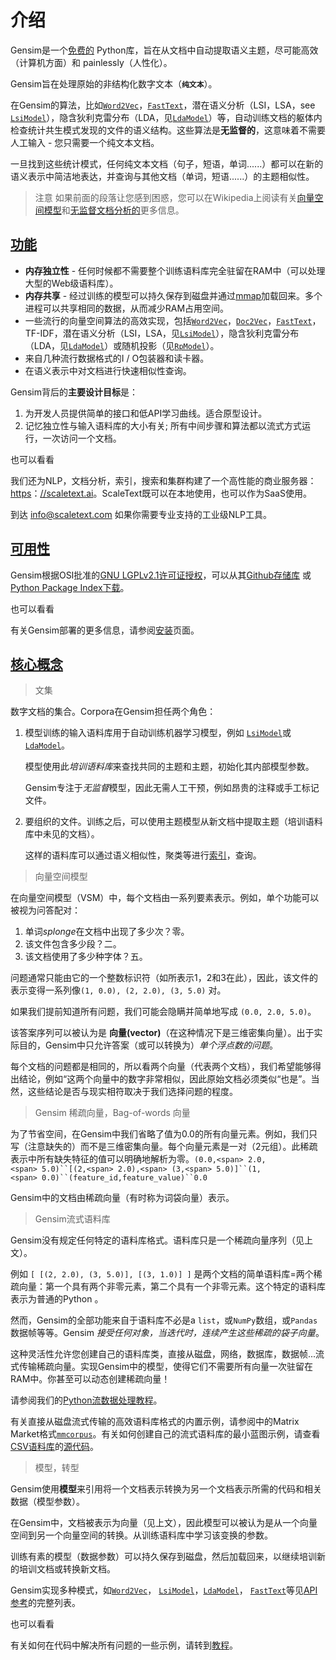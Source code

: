 # 介绍

Gensim是一个[免费的](https://radimrehurek.com/gensim/intro.html#availability) Python库，旨在从文档中自动提取语义主题，尽可能高效（计算机方面）和 painlessly（人性化）。

Gensim旨在处理原始的非结构化数字文本（**`纯文本`**）。

在Gensim的算法，比如[`Word2Vec`](https://radimrehurek.com/gensim/models/word2vec.html#gensim.models.word2vec.Word2Vec "gensim.models.word2vec.Word2Vec")，[`FastText`](https://radimrehurek.com/gensim/models/fasttext.html#gensim.models.fasttext.FastText "gensim.models.fasttext.FastText")，潜在语义分析（LSI，LSA，see [`LsiModel`](https://radimrehurek.com/gensim/models/lsimodel.html#gensim.models.lsimodel.LsiModel "gensim.models.lsimodel.LsiModel")），隐含狄利克雷分布（LDA，见[`LdaModel`](https://radimrehurek.com/gensim/models/ldamodel.html#gensim.models.ldamodel.LdaModel "gensim.models.ldamodel.LdaModel")）等，自动训练文档的躯体内检查统计共生模式发现的文件的语义结构。这些算法是**无监督的**，这意味着不需要人工输入 - 您只需要一个纯文本文档。

一旦找到这些统计模式，任何纯文本文档（句子，短语，单词......）都可以在新的语义表示中简洁地表达，并查询与其他文档（单词，短语......）的主题相似性。

> 注意
如果前面的段落让您感到困惑，您可以在Wikipedia上阅读有关[向量空间模型](https://en.wikipedia.org/wiki/Vector_space_model)和[无监督文档分析的](https://en.wikipedia.org/wiki/Latent_semantic_indexing)更多信息。

## [功能](https://radimrehurek.com/gensim/intro.html#features "永久链接到这个标题")

* **内存独立性** - 任何时候都不需要整个训练语料库完全驻留在RAM中（可以处理大型的Web级语料库）。
* **内存共享** - 经过训练的模型可以持久保存到磁盘并通过[mmap](https://en.wikipedia.org/wiki/Mmap)加载回来。多个进程可以共享相同的数据，从而减少RAM占用空间。
* 一些流行的向量空间算法的高效实现，包括[`Word2Vec`](https://radimrehurek.com/gensim/models/word2vec.html#gensim.models.word2vec.Word2Vec "gensim.models.word2vec.Word2Vec")，[`Doc2Vec`](https://radimrehurek.com/gensim/models/doc2vec.html#gensim.models.doc2vec.Doc2Vec "gensim.models.doc2vec.Doc2Vec")，[`FastText`](https://radimrehurek.com/gensim/models/fasttext.html#gensim.models.fasttext.FastText "gensim.models.fasttext.FastText")，TF-IDF，潜在语义分析（LSI，LSA，见[`LsiModel`](https://radimrehurek.com/gensim/models/lsimodel.html#gensim.models.lsimodel.LsiModel "gensim.models.lsimodel.LsiModel")），隐含狄利克雷分布（LDA，见[`LdaModel`](https://radimrehurek.com/gensim/models/ldamodel.html#gensim.models.ldamodel.LdaModel "gensim.models.ldamodel.LdaModel")）或随机投影（见[`RpModel`](https://radimrehurek.com/gensim/models/rpmodel.html#gensim.models.rpmodel.RpModel "gensim.models.rpmodel.RpModel")）。
* 来自几种流行数据格式的I / O包装器和读卡器。
* 在语义表示中对文档进行快速相似性查询。

Gensim背后的**主要设计目标**是：

1. 为开发人员提供简单的接口和低API学习曲线。适合原型设计。
2. 记忆独立性与输入语料库的大小有关; 所有中间步骤和算法都以流式方式运行，一次访问一个文档。

也可以看看

我们还为NLP，文档分析，索引，搜索和集群构建了一个高性能的商业服务器：[https](https://scaletext.ai/)：[//scaletext.ai](https://scaletext.ai/)。ScaleText既可以在本地使用，也可以作为SaaS使用。

到达 info@scaletext.com 如果你需要专业支持的工业级NLP工具。

## [可用性](https://radimrehurek.com/gensim/intro.html#availability "永久链接到这个标题")

Gensim根据OSI批准的[GNU LGPLv2.1许可证授权](https://www.gnu.org/licenses/old-licenses/lgpl-2.1.en.html)，可以从其[Github存储库](https://github.com/piskvorky/gensim/) 或[Python Package Index下载](https://pypi.python.org/pypi/gensim)。

也可以看看

有关Gensim部署的更多信息，请参阅[安装](https://radimrehurek.com/gensim/install.html)页面。

## [核心概念](https://radimrehurek.com/gensim/intro.html#core-concepts "永久链接到这个标题")

> 文集

数字文档的集合。Corpora在Gensim担任两个角色：

1. 模型训练的输入语料库用于自动训练机器学习模型，例如 [`LsiModel`](https://radimrehurek.com/gensim/models/lsimodel.html#gensim.models.lsimodel.LsiModel "gensim.models.lsimodel.LsiModel")或[`LdaModel`](https://radimrehurek.com/gensim/models/ldamodel.html#gensim.models.ldamodel.LdaModel "gensim.models.ldamodel.LdaModel")。

    模型使用此*培训语料库*来查找共同的主题和主题，初始化其内部模型参数。

    Gensim专注于*无监督*模型，因此无需人工干预，例如昂贵的注释或手工标记文件。

2. 要组织的文件。训练之后，可以使用主题模型从新文档中提取主题（培训语料库中未见的文档）。

    这样的语料库可以通过语义相似性，聚类等进行[索引](https://radimrehurek.com/gensim/tut3.html)，查询。

> 向量空间模型

在向量空间模型（VSM）中，每个文档由一系列要素表示。例如，单个功能可以被视为问答配对：

1. 单词*splonge*在文档中出现了多少次？零。
2. 该文件包含多少段？二。
3. 该文档使用了多少种字体？五。

问题通常只能由它的一个整数标识符（如所表示1，2和3在此），因此，该文件的表示变得一系列像`(1, 0.0), (2, 2.0), (3, 5.0)` 对。

如果我们提前知道所有问题，我们可能会隐瞒并简单地写成 `(0.0, 2.0, 5.0)`。

该答案序列可以被认为是 **向量(vector)**（在这种情况下是三维密集向量）。出于实际目的，Gensim中只允许答案（或可以转换为）*单个浮点数的问题*。

每个文档的问题都是相同的，所以看两个向量（代表两个文档），我们希望能够得出结论，例如“这两个向量中的数字非常相似，因此原始文档必须类似“也是”。当然，这些结论是否与现实相符取决于我们选择问题的程度。

> Gensim 稀疏向量，Bag-of-words 向量

为了节省空间，在Gensim中我们省略了值为0.0的所有向量元素。例如，我们只写（注意缺失的）而不是三维密集向量。每个向量元素是一对（2元组）。此稀疏表示中所有缺失特征的值可以明确地解析为零。`(0.0,<span> 2.0,<span> 5.0)``[(2,<span> 2.0),<span> (3,<span> 5.0)]``(1,<span> 0.0)``(feature_id,feature_value)``0.0`

Gensim中的文档由稀疏向量（有时称为词袋向量）表示。

> Gensim流式语料库

Gensim没有规定任何特定的语料库格式。语料库只是一个稀疏向量序列（见上文）。

例如 `[ [(2, 2.0), (3, 5.0)], [(3, 1.0)] ]` 是两个文档的简单语料库=两个稀疏向量：第一个具有两个非零元素，第二个具有一个非零元素。这个特定的语料库表示为普通的Python 。

然而，Gensim的全部功能来自于语料库不必是a `list`，或`NumPy`数组，或`Pandas`数据帧等等。Gensim *接受任何对象，当迭代时，连续产生这些稀疏的袋子向量*。

这种灵活性允许您创建自己的语料库类，直接从磁盘，网络，数据库，数据帧...流式传输稀疏向量。实现Gensim中的模型，使得它们不需要所有向量一次驻留在RAM中。你甚至可以动态创建稀疏向量！

请参阅我们的[Python流数据处理教程](https://rare-technologies.com/data-streaming-in-python-generators-iterators-iterables/)。

有关直接从磁盘流式传输的高效语料库格式的内置示例，请参阅中的Matrix Market格式[`mmcorpus`](https://radimrehurek.com/gensim/corpora/mmcorpus.html#module-gensim.corpora.mmcorpus "gensim.corpora.mmcorpus：矩阵市场格式的语料库")。有关如何创建自己的流式语料库的最小蓝图示例，请查看[CSV语料库](https://github.com/RaRe-Technologies/gensim/blob/develop/gensim/corpora/csvcorpus.py)的[源代码](https://github.com/RaRe-Technologies/gensim/blob/develop/gensim/corpora/csvcorpus.py)。

> 模型，转型

Gensim使用**模型**来引用将一个文档表示转换为另一个文档表示所需的代码和相关数据（模型参数）。

在Gensim中，文档被表示为向量（见上文），因此模型可以被认为是从一个向量空间到另一个向量空间的转换。从训练语料库中学习该变换的参数。

训练有素的模型（数据参数）可以持久保存到磁盘，然后加载回来，以继续培训新的培训文档或转换新文档。

Gensim实现多种模式，如[`Word2Vec`](https://radimrehurek.com/gensim/models/word2vec.html#gensim.models.word2vec.Word2Vec "gensim.models.word2vec.Word2Vec")， [`LsiModel`](https://radimrehurek.com/gensim/models/lsimodel.html#gensim.models.lsimodel.LsiModel "gensim.models.lsimodel.LsiModel")，[`LdaModel`](https://radimrehurek.com/gensim/models/ldamodel.html#gensim.models.ldamodel.LdaModel "gensim.models.ldamodel.LdaModel")， [`FastText`](https://radimrehurek.com/gensim/models/fasttext.html#gensim.models.fasttext.FastText "gensim.models.fasttext.FastText")等见[API参考](https://radimrehurek.com/gensim/apiref.html)的完整列表。

也可以看看

有关如何在代码中解决所有问题的一些示例，请转到[教程](https://radimrehurek.com/gensim/tutorial.html)。
